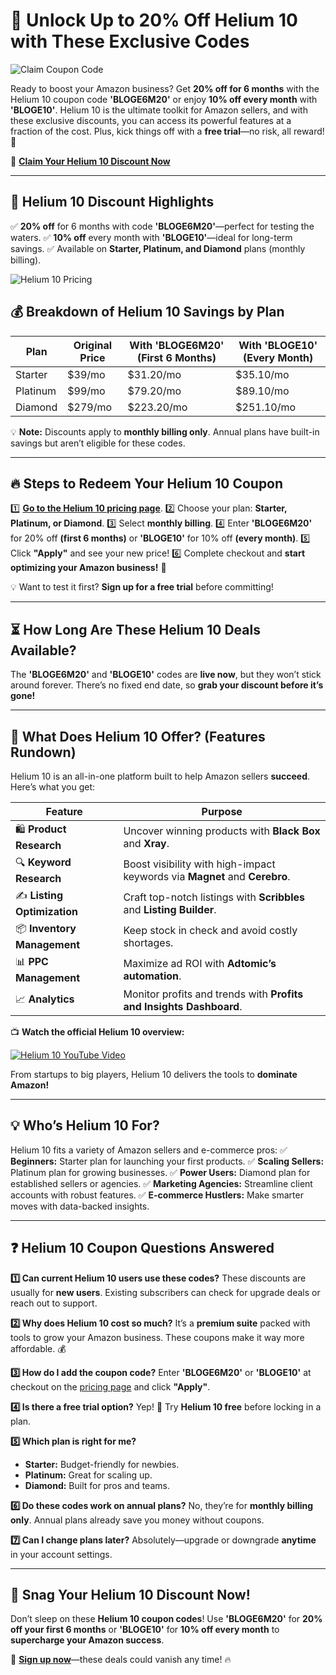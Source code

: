 # 🚀 Unlock Up to 20% Off Helium 10 with These Exclusive Codes

![Claim Coupon Code](https://raw.githubusercontent.com/realshadowx/BigSpy/main/Claim%20Coupon%20Code%20Button.jpeg)

Ready to boost your Amazon business? Get **20% off for 6 months** with the Helium 10 coupon code **'BLOGE6M20'** or enjoy **10% off every month** with **'BLOGE10'**. Helium 10 is the ultimate toolkit for Amazon sellers, and with these exclusive discounts, you can access its powerful features at a fraction of the cost. Plus, kick things off with a **free trial**—no risk, all reward! 🎉

🔗 **[Claim Your Helium 10 Discount Now](https://aff.ninja/go/helium10)**

---

## 🎯 Helium 10 Discount Highlights
✅ **20% off** for 6 months with code **'BLOGE6M20'**—perfect for testing the waters.
✅ **10% off** every month with **'BLOGE10'**—ideal for long-term savings.
✅ Available on **Starter, Platinum, and Diamond** plans (monthly billing).

![Helium 10 Pricing](https://raw.githubusercontent.com/realshadowx/BigSpy/main/image.png)

## 💰 Breakdown of Helium 10 Savings by Plan

| Plan     | Original Price | With 'BLOGE6M20' (First 6 Months) | With 'BLOGE10' (Every Month) |
|----------|---------------|----------------------------------|-------------------------------|
| Starter  | $39/mo        | $31.20/mo                        | $35.10/mo                     |
| Platinum | $99/mo        | $79.20/mo                        | $89.10/mo                     |
| Diamond  | $279/mo       | $223.20/mo                       | $251.10/mo                    |

💡 **Note:** Discounts apply to **monthly billing only**. Annual plans have built-in savings but aren’t eligible for these codes.

---

## 🔥 Steps to Redeem Your Helium 10 Coupon
1️⃣ **[Go to the Helium 10 pricing page](https://aff.ninja/go/helium10)**.
2️⃣ Choose your plan: **Starter, Platinum, or Diamond**.
3️⃣ Select **monthly billing**.
4️⃣ Enter **'BLOGE6M20'** for 20% off **(first 6 months)** or **'BLOGE10'** for 10% off **(every month)**.
5️⃣ Click **"Apply"** and see your new price!
6️⃣ Complete checkout and **start optimizing your Amazon business!** 🚀

💡 Want to test it first? **Sign up for a free trial** before committing!

---

## ⏳ How Long Are These Helium 10 Deals Available?
The **'BLOGE6M20'** and **'BLOGE10'** codes are **live now**, but they won’t stick around forever. There’s no fixed end date, so **grab your discount before it’s gone!**

---

## 📌 What Does Helium 10 Offer? (Features Rundown)

Helium 10 is an all-in-one platform built to help Amazon sellers **succeed**. Here’s what you get:

| Feature | Purpose |
|---------|---------|
| 🛍️ **Product Research** | Uncover winning products with **Black Box** and **Xray**. |
| 🔍 **Keyword Research** | Boost visibility with high-impact keywords via **Magnet** and **Cerebro**. |
| ✍️ **Listing Optimization** | Craft top-notch listings with **Scribbles** and **Listing Builder**. |
| 📦 **Inventory Management** | Keep stock in check and avoid costly shortages. |
| 📊 **PPC Management** | Maximize ad ROI with **Adtomic’s automation**. |
| 📈 **Analytics** | Monitor profits and trends with **Profits and Insights Dashboard**. |

📺 **Watch the official Helium 10 overview:**

[![Helium 10 YouTube Video](https://img.youtube.com/vi/VIDEO_ID_HERE/0.jpg)](https://www.youtube.com/watch?v=VIDEO_ID_HERE)

From startups to big players, Helium 10 delivers the tools to **dominate Amazon!**

---

## 💡 Who’s Helium 10 For?
Helium 10 fits a variety of Amazon sellers and e-commerce pros:
✅ **Beginners:** Starter plan for launching your first products.
✅ **Scaling Sellers:** Platinum plan for growing businesses.
✅ **Power Users:** Diamond plan for established sellers or agencies.
✅ **Marketing Agencies:** Streamline client accounts with robust features.
✅ **E-commerce Hustlers:** Make smarter moves with data-backed insights.

---

## ❓ Helium 10 Coupon Questions Answered

**1️⃣ Can current Helium 10 users use these codes?**
These discounts are usually for **new users**. Existing subscribers can check for upgrade deals or reach out to support.

**2️⃣ Why does Helium 10 cost so much?**
It’s a **premium suite** packed with tools to grow your Amazon business. These coupons make it way more affordable. 💰

**3️⃣ How do I add the coupon code?**
Enter **'BLOGE6M20'** or **'BLOGE10'** at checkout on the [pricing page](https://aff.ninja/go/helium10) and click **"Apply"**.

**4️⃣ Is there a free trial option?**
Yep! 🎉 Try **Helium 10 free** before locking in a plan.

**5️⃣ Which plan is right for me?**
- **Starter:** Budget-friendly for newbies.
- **Platinum:** Great for scaling up.
- **Diamond:** Built for pros and teams.

**6️⃣ Do these codes work on annual plans?**
No, they’re for **monthly billing only**. Annual plans already save you money without coupons.

**7️⃣ Can I change plans later?**
Absolutely—upgrade or downgrade **anytime** in your account settings.

---

## 🚀 Snag Your Helium 10 Discount Now!

Don’t sleep on these **Helium 10 coupon codes**! Use **'BLOGE6M20'** for **20% off your first 6 months** or **'BLOGE10'** for **10% off every month** to **supercharge your Amazon success**.

🔗 **[Sign up now](https://aff.ninja/go/helium10)**—these deals could vanish any time! 🔥

